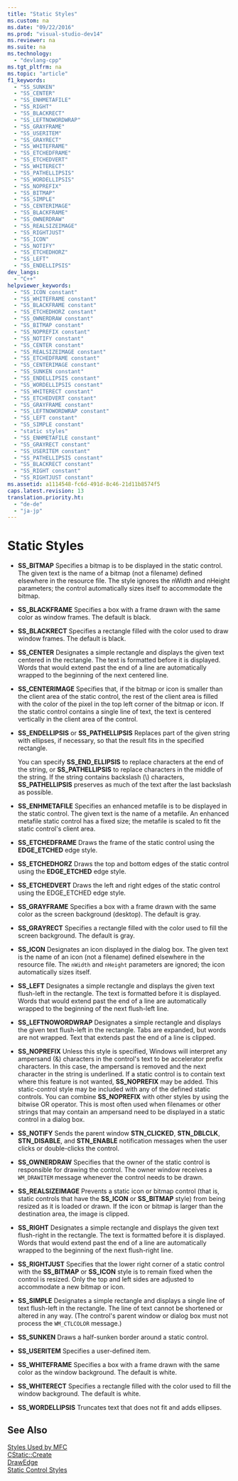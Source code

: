 ```yaml
---
title: "Static Styles"
ms.custom: na
ms.date: "09/22/2016"
ms.prod: "visual-studio-dev14"
ms.reviewer: na
ms.suite: na
ms.technology: 
  - "devlang-cpp"
ms.tgt_pltfrm: na
ms.topic: "article"
f1_keywords: 
  - "SS_SUNKEN"
  - "SS_CENTER"
  - "SS_ENHMETAFILE"
  - "SS_RIGHT"
  - "SS_BLACKRECT"
  - "SS_LEFTNOWORDWRAP"
  - "SS_GRAYFRAME"
  - "SS_USERITEM"
  - "SS_GRAYRECT"
  - "SS_WHITEFRAME"
  - "SS_ETCHEDFRAME"
  - "SS_ETCHEDVERT"
  - "SS_WHITERECT"
  - "SS_PATHELLIPSIS"
  - "SS_WORDELLIPSIS"
  - "SS_NOPREFIX"
  - "SS_BITMAP"
  - "SS_SIMPLE"
  - "SS_CENTERIMAGE"
  - "SS_BLACKFRAME"
  - "SS_OWNERDRAW"
  - "SS_REALSIZEIMAGE"
  - "SS_RIGHTJUST"
  - "SS_ICON"
  - "SS_NOTIFY"
  - "SS_ETCHEDHORZ"
  - "SS_LEFT"
  - "SS_ENDELLIPSIS"
dev_langs: 
  - "C++"
helpviewer_keywords: 
  - "SS_ICON constant"
  - "SS_WHITEFRAME constant"
  - "SS_BLACKFRAME constant"
  - "SS_ETCHEDHORZ constant"
  - "SS_OWNERDRAW constant"
  - "SS_BITMAP constant"
  - "SS_NOPREFIX constant"
  - "SS_NOTIFY constant"
  - "SS_CENTER constant"
  - "SS_REALSIZEIMAGE constant"
  - "SS_ETCHEDFRAME constant"
  - "SS_CENTERIMAGE constant"
  - "SS_SUNKEN constant"
  - "SS_ENDELLIPSIS constant"
  - "SS_WORDELLIPSIS constant"
  - "SS_WHITERECT constant"
  - "SS_ETCHEDVERT constant"
  - "SS_GRAYFRAME constant"
  - "SS_LEFTNOWORDWRAP constant"
  - "SS_LEFT constant"
  - "SS_SIMPLE constant"
  - "static styles"
  - "SS_ENHMETAFILE constant"
  - "SS_GRAYRECT constant"
  - "SS_USERITEM constant"
  - "SS_PATHELLIPSIS constant"
  - "SS_BLACKRECT constant"
  - "SS_RIGHT constant"
  - "SS_RIGHTJUST constant"
ms.assetid: a1114548-fc6d-491d-8c46-21d11b8574f5
caps.latest.revision: 13
translation.priority.ht: 
  - "de-de"
  - "ja-jp"
---
```

# Static Styles
-   **SS_BITMAP** Specifies a bitmap is to be displayed in the static control. The given text is the name of a bitmap (not a filename) defined elsewhere in the resource file. The style ignores the nWidth and nHeight parameters; the control automatically sizes itself to accommodate the bitmap.  
  
-   **SS_BLACKFRAME** Specifies a box with a frame drawn with the same color as window frames. The default is black.  
  
-   **SS_BLACKRECT** Specifies a rectangle filled with the color used to draw window frames. The default is black.  
  
-   **SS_CENTER** Designates a simple rectangle and displays the given text centered in the rectangle. The text is formatted before it is displayed. Words that would extend past the end of a line are automatically wrapped to the beginning of the next centered line.  
  
-   **SS_CENTERIMAGE** Specifies that, if the bitmap or icon is smaller than the client area of the static control, the rest of the client area is filled with the color of the pixel in the top left corner of the bitmap or icon. If the static control contains a single line of text, the text is centered vertically in the client area of the control.  
  
-   **SS_ENDELLIPSIS** or **SS_PATHELLIPSIS** Replaces part of the given string with ellipses, if necessary, so that the result fits in the specified rectangle.  
  
     You can specify **SS_END_ELLIPSIS** to replace characters at the end of the string, or **SS_PATHELLIPSIS** to replace characters in the middle of the string. If the string contains backslash (\\) characters, **SS_PATHELLIPSIS** preserves as much of the text after the last backslash as possible.  
  
-   **SS_ENHMETAFILE** Specifies an enhanced metafile is to be displayed in the static control. The given text is the name of a metafile. An enhanced metafile static control has a fixed size; the metafile is scaled to fit the static control's client area.  
  
-   **SS_ETCHEDFRAME** Draws the frame of the static control using the **EDGE_ETCHED** edge style.  
  
-   **SS_ETCHEDHORZ** Draws the top and bottom edges of the static control using the **EDGE_ETCHED** edge style.  
  
-   **SS_ETCHEDVERT** Draws the left and right edges of the static control using the EDGE_ETCHED edge style.  
  
-   **SS_GRAYFRAME** Specifies a box with a frame drawn with the same color as the screen background (desktop). The default is gray.  
  
-   **SS_GRAYRECT** Specifies a rectangle filled with the color used to fill the screen background. The default is gray.  
  
-   **SS_ICON** Designates an icon displayed in the dialog box. The given text is the name of an icon (not a filename) defined elsewhere in the resource file. The `nWidth` and `nHeight` parameters are ignored; the icon automatically sizes itself.  
  
-   **SS_LEFT** Designates a simple rectangle and displays the given text flush-left in the rectangle. The text is formatted before it is displayed. Words that would extend past the end of a line are automatically wrapped to the beginning of the next flush-left line.  
  
-   **SS_LEFTNOWORDWRAP** Designates a simple rectangle and displays the given text flush-left in the rectangle. Tabs are expanded, but words are not wrapped. Text that extends past the end of a line is clipped.  
  
-   **SS_NOPREFIX** Unless this style is specified, Windows will interpret any ampersand (&) characters in the control's text to be accelerator prefix characters. In this case, the ampersand is removed and the next character in the string is underlined. If a static control is to contain text where this feature is not wanted, **SS_NOPREFIX** may be added. This static-control style may be included with any of the defined static controls. You can combine **SS_NOPREFIX** with other styles by using the bitwise OR operator. This is most often used when filenames or other strings that may contain an ampersand need to be displayed in a static control in a dialog box.  
  
-   **SS_NOTIFY** Sends the parent window **STN_CLICKED**, **STN_DBLCLK**, **STN_DISABLE**, and **STN_ENABLE** notification messages when the user clicks or double-clicks the control.  
  
-   **SS_OWNERDRAW** Specifies that the owner of the static control is responsible for drawing the control. The owner window receives a `WM_DRAWITEM` message whenever the control needs to be drawn.  
  
-   **SS_REALSIZEIMAGE** Prevents a static icon or bitmap control (that is, static controls that have the **SS_ICON** or **SS_BITMAP** style) from being resized as it is loaded or drawn. If the icon or bitmap is larger than the destination area, the image is clipped.  
  
-   **SS_RIGHT** Designates a simple rectangle and displays the given text flush-right in the rectangle. The text is formatted before it is displayed. Words that would extend past the end of a line are automatically wrapped to the beginning of the next flush-right line.  
  
-   **SS_RIGHTJUST** Specifies that the lower right corner of a static control with the **SS_BITMAP** or **SS_ICON** style is to remain fixed when the control is resized. Only the top and left sides are adjusted to accommodate a new bitmap or icon.  
  
-   **SS_SIMPLE** Designates a simple rectangle and displays a single line of text flush-left in the rectangle. The line of text cannot be shortened or altered in any way. (The control's parent window or dialog box must not process the `WM_CTLCOLOR` message.)  
  
-   **SS_SUNKEN** Draws a half-sunken border around a static control.  
  
-   **SS_USERITEM** Specifies a user-defined item.  
  
-   **SS_WHITEFRAME** Specifies a box with a frame drawn with the same color as the window background. The default is white.  
  
-   **SS_WHITERECT** Specifies a rectangle filled with the color used to fill the window background. The default is white.  
  
-   **SS_WORDELLIPSIS** Truncates text that does not fit and adds ellipses.  
  
## See Also  
 [Styles Used by MFC](../vs140/styles-used-by-mfc.md)   
 [CStatic::Create](../vs140/cstatic--create.md)   
 [DrawEdge](http://msdn.microsoft.com/library/windows/desktop/dd162477)   
 [Static Control Styles](http://msdn.microsoft.com/library/windows/desktop/bb760773)